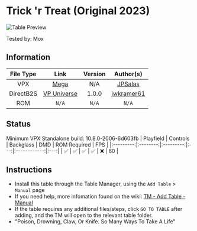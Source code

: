# Trick 'r Treat (Original 2023)

![Table Preview](../../images/vpx-trickrtreat.jpg)

Tested by: Mox

## Information 
| File Type | Link | Version | Author(s) | 
|:---------:|:----:|:-------:|:---------:|
| VPX | [Mega](https://mega.nz/file/fsxVRaoD#5Oc7N0oRxNhkDOTl-kTlx_ByvdJUkMSjp83SYZLwPcg) | N/A | [JPSalas](https://www.vpforums.org/index.php?showuser=277) |
| DirectB2S | [VP Universe](https://vpuniverse.com/files/file/16456-trick-r-treat-3-screen-b2s/) | 1.0.0 | [jwkramer61](https://vpuniverse.com/profile/46356-jwkramer61/) |
| ROM | `N/A` | `N/A` | `N/A` |

## Status 
Minimum VPX Standalone build: 10.8.0-2006-6d603fb
| Playfield | Controls | Backglass | DMD | ROM Required | FPS | 
|:---------:|:--------:|:---------:|:---:|:------------:|:---:|
| :white_check_mark: | :white_check_mark: | :white_check_mark: | :white_check_mark: | :x: | 60 |

## Instructions 

- Install this table through the Table Manager, using the `Add Table` > `Manual` page
- If you need help, more infomation found on the wiki: [TM - Add Table - Manual](https://github.com/LegendsUnchained/vpx-standalone-alp4k/wiki/%5B04%5D-%F0%9F%A7%A1-TM-%E2%80%90-Other-Features#add-table---manual)
- If the table requires any additional files/steps, click `GO TO TABLE` after adding, and the TM will open to the relevant table folder.
- "Poison, Drowning, Claw, Or Knife. So Many Ways To Take A Life"

